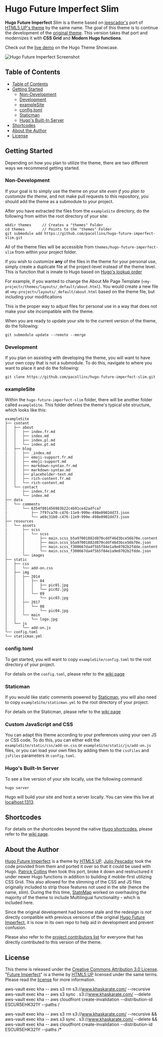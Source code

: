 # Hugo Future Imperfect Slim

**Hugo Future Imperfect** *Slim* is a theme based on [jpescador's](https://github.com/jpescador/)
port of [HTML5 UP's theme](http://html5up.net/future-imperfect) by the same name.
The goal of this theme is to continue the development of the [original theme](https://github.com/jpescador/hugo-future-imperfect).
This version takes that port and modernizes it with **CSS Grid** and **Modern
Hugo functions**.

Check out the [live demo](https://themes.gohugo.io/theme/hugo-future-imperfect-slim/)
on the Hugo Theme Showcase.

![Hugo Future Imperfect Screenshot](https://raw.githubusercontent.com/pacollins/hugo-future-imperfect-slim/master/images/screenshot.png)

## Table of Contents

<!-- TOC depthFrom:2 depthTo:6 withLinks:1 updateOnSave:1 orderedList:0 -->

- [Table of Contents](#table-of-contents)
- [Getting Started](#getting-started)
	- [Non-Development](#non-development)
	- [Development](#development)
	- [exampleSite](#examplesite)
	- [config.toml](#configtoml)
	- [Staticman](#staticman)
	- [Hugo's Built-In Server](#hugos-built-in-server)
- [Shortcodes](#shortcodes)
- [About the Author](#about-the-author)
- [License](#license)

<!-- /TOC -->

## Getting Started

Depending on how you plan to utilize the theme, there are two different ways we
recommend getting started.

### Non-Development

If your goal is to simply use the theme on your site *even if you plan to
customize the theme*, and not make pull requests to this repository, you should
add the theme as a submodule to your project.

After you have extracted the files from the `exampleSite` directory, do the
following from within the root directory of your site:

```shell
mkdir themes     // Creates a "themes" Folder
cd themes        // Points to the "themes" Folder
git submodule add https://github.com/pacollins/hugo-future-imperfect-slim.git
```

All of the theme files will be accessible from `themes/hugo-future-imperfect-slim`
from within your project folder.

If you wish to customize **any** of the files in the theme for your personal use,
simply create a duplicate file at the project-level instead of the theme level.
This is function that is innate to Hugo based on [Hugo's lookup order](https://gohugo.io/templates/lookup-order/)

For example, if you wanted to change the About Me Page Template (`<my-project>/themes/layouts/_default/about.html`). You would create a new file at `<my-project>/layouts/_default/about.html` based on the theme file, but including your modifications

This is the proper way to adjust files for personal use in a way that does not
make your site incompatible with the theme.

When you are ready to update your site to the current version of the theme, do
the following:

```shell
git submodule update --remote --merge
```

### Development

If you plan on assisting with developing the theme, you will want to have your
own copy that is not a submodule. To do this, navigate to where you want to
place it and do the following:

```shell
git clone https://github.com/pacollins/hugo-future-imperfect-slim.git
```

### exampleSite

Within the `hugo-future-imperfect-slim` folder, there will be another folder
called `exampleSite`. This folder defines the theme's typical site structure,
which looks like this:

```
exampleSite
├── content
│   ├── about
│   │   ├── index.fr.md
│   │   ├── index.md
│   │   ├── index.pl.md
│   │   └── index.pt.md
│   ├── blog
|   |   ├── _index.md
│   │   ├── emoji-support.fr.md
│   │   ├── emoji-support.md
│   │   ├── markdown-syntax.fr.md
│   │   ├── markdown-syntax.md
│   │   ├── placeholder-text.md
│   │   ├── rich-content.fr.md
│   │   └── rich-content.md
│   └── contact
│       ├── index.fr.md
│       └── index.md
├── data
│   └── comments
│       └── 6354f801456983b22c4b91ce42adfca7
|           ├── 7f97ca70-c476-11e9-999e-498e0902dd73.json
│           └── a69c31b0-c476-11e9-999e-498e0902dd73.json
├── resources
│   └── assets
|       ├── scss
│       |   └── scss
│       │       ├── main.scss_b5a97001882d870cddf46d3bce56b70e.content
│       │       ├── main.scss_b5a97001882d870cddf46d3bce56b70e.json
│       │       ├── main.scss_f300667da4f5b5f84e1a9e0702b2fdde.content
│       │       └── main.scss_f300667da4f5b5f84e1a9e0702b2fdde.json
│       └── images
├── static
│   ├── css
│   │   └── add-on.css
│   ├── img
│   │   ├── 2014
│   │   │   ├── 04
│   │   │   │   ├── pic01.jpg
│   │   │   │   └── pic02.jpg
│   │   │   └── 09
│   │   │       └── pic03.jpg
│   │   ├── 2017
│   │   │   └── 08
│   │   │       └── pic04.jpg
│   │   └── main
│   │       └── logo.jpg
│   └── js
│       └── add-on.js
└── config.toml
└── staticman.yml
```

### config.toml

To get started, you will want to copy `exampleSite/config.toml` to the root
directory of your project.

For details on the `config.toml`, please refer to the
[wiki page](https://github.com/pacollins/hugo-future-imperfect-slim/wiki/config.toml)

### Staticman

If you would like static comments powered by [Staticman](https://staticman.net/),
you will also need to copy `exampleSite/staticman.yml` to the root directory of
your project.

For details on the Staticman, please refer to the
[wiki page](https://github.com/pacollins/hugo-future-imperfect-slim/wiki/staticman.yml)

### Custom JavaScript and CSS

You can adapt this theme according to your preferences using your own JS or CSS
code. To do this, you can either edit the `exampleSite/static/css/add-on.css` or
`exampleSite/static/js/add-on.js` files, or you can load your own files by adding
them to the `cssFiles` and `jsFiles` parameters in `config.toml`.

### Hugo's Built-In Server

To see a live version of your site locally, use the following command:

```shell
hugo server
```

Hugo will build your site and host a server locally. You can view this live at
[localhost:1313](http://localhost:1313).

## Shortcodes

For details on the shortcodes beyond the native [Hugo shortcodes](https://gohugo.io/extras/shortcodes/),
please refer to the [wiki page](https://github.com/pacollins/hugo-future-imperfect-slim/wiki/shortcodes).

## About the Author

[Hugo Future Imperfect](http://html5up.net/future-imperfect) is a theme by [HTML5 UP](http://html5up.net).
[Julio Pescador](https://jpescador.com) took the code provided from them and
ported it over so that it could be used with Hugo. [Patrick Collins](https://pacollins.com)
then took this port, broke it down and restructured it under newer Hugo functions
in addition to building it mobile-first utilizing CSS Grid. This also allowed for
the slimming of the CSS and JS files originally included to strip those features
not used in the site (hence the name, _slim_). During the this time, [StatnMap](https://github.com/statnmap)
worked on overhauling the majority of the theme to include Multilingual
functionality - which is included here.

Since the original development had become stale and the redesign is _not_
directly compatible with previous versions of the original [Hugo Future Imperfect](https://github.com/jpescador/hugo-future-imperfect),
it is now in its own repo to help aid in development and prevent confusion.

Please also refer to the [project contributors list](https://github.com/pacollins/hugo-future-imperfect-slim/graphs/contributors)
for everyone that has directly contributed to this version of the theme.

## License

This theme is released under the [Creative Commons Attribution 3.0 License](https://creativecommons.org/licenses/by/3.0/). "[Future Imperfect](https://html5up.net/future-imperfect)"
is a theme by [HTML5 UP](http://html5up.net) licensed under the same terms.
Please read the [license](https://github.com/pacollins/hugo-future-imperfect-slim/blob/master/LICENSE.md)
for more information.


aws-vault exec kha -- aws s3 rm s3://www.khaskarate.com/ --recursive
aws-vault exec kha -- aws s3 sync . s3://www.khaskarate.com/ --delete
aws-vault exec kha -- aws cloudfront create-invalidation --distribution-id ESCUR5EHK321Y --paths /

aws-vault exec kha -- aws s3 rm s3://www.khaskarate.com/ --recursive &&  aws-vault exec kha -- aws s3 sync . s3://www.khaskarate.com/ --delete && aws-vault exec kha -- aws cloudfront create-invalidation --distribution-id ESCUR5EHK321Y --paths /*

